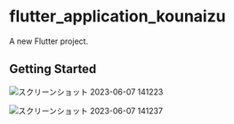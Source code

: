 # flutter_application_kounaizu

A new Flutter project.

## Getting Started

![スクリーンショット 2023-06-07 141223](https://github.com/RikuMaeda/Shodai-classroom/assets/115796549/7192be4a-7387-42d9-97e8-25f5bd55cdbe)

![スクリーンショット 2023-06-07 141237](https://github.com/RikuMaeda/Shodai-classroom/assets/115796549/494c09ca-6995-442c-9526-e9cbbaeb9375)

